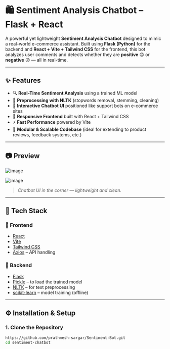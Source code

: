 # 🛍️ Sentiment Analysis Chatbot – Flask + React

A powerful yet lightweight **Sentiment Analysis Chatbot** designed to mimic a real-world e-commerce assistant. Built using **Flask (Python)** for the backend and **React + Vite + Tailwind CSS** for the frontend, this bot analyzes user comments and detects whether they are **positive** 😊 or **negative** 😠 — all in real-time.

---

## ✨ Features

- 🔍 **Real-Time Sentiment Analysis** using a trained ML model
- 🧠 **Preprocessing with NLTK** (stopwords removal, stemming, cleaning)
- 💬 **Interactive Chatbot UI** positioned like support bots on e-commerce sites
- 🎨 **Responsive Frontend** built with React + Tailwind CSS
- ⚡ **Fast Performance** powered by Vite
- 🚀 **Modular & Scalable Codebase** (ideal for extending to product reviews, feedback systems, etc.)

---

## 📷 Preview

![image](https://github.com/user-attachments/assets/c4c00342-22f1-4f8d-a77e-dedc8bee7bf6)

![image](https://github.com/user-attachments/assets/73486ad8-3856-40d2-a362-4329aefa1b54)
> *Chatbot UI in the corner — lightweight and clean.*

---

## 🧰 Tech Stack

### 🔗 Frontend
- [React](https://reactjs.org/)
- [Vite](https://vitejs.dev/)
- [Tailwind CSS](https://tailwindcss.com/)
- [Axios](https://axios-http.com/) – API handling

### 🧠 Backend
- [Flask](https://flask.palletsprojects.com/)
- [Pickle](https://docs.python.org/3/library/pickle.html) – to load the trained model
- [NLTK](https://www.nltk.org/) – for text preprocessing
- [scikit-learn](https://scikit-learn.org/) – model training (offline)

---

## ⚙️ Installation & Setup

### 1. Clone the Repository

```bash
https://github.com/prathmesh-sargar/Sentiment-Bot.git
cd sentiment-chatbot




